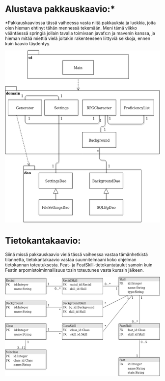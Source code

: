 # Alustava pakkauskaavio:*

*Pakkauskaaviossa tässä vaiheessa vasta niitä pakkauksia ja luokkia, joita olen hieman ehtinyt tähän mennessä tekemään. Meni tämä
viikko vääntäessä springiä jollain tavalla toimivaan javafx:n ja mavenin kanssa, ja hieman mitää miettiä vielä joitakin 
rakenteeseen liittyviä seikkoja, ennen kuin kaavio täydentyy.

<img src="https://raw.githubusercontent.com/Fumblessi/ot-harjoitustyo/master/dokumentointi/pakkauskaavio.png" width="600">

# Tietokantakaavio:

Siinä missä pakkauskaavio vielä tässä vaiheessa vastaa tämänhetkistä tilannetta, tietokantakaavio vastaa suunnitelmaani koko
ohjelman tietokannan toteutuksesta. Feat- ja FeatSkill-tietokantataulut samoin kuin Featin arpomistoiminnallisuus tosin toteutunee
vasta kurssin jälkeen.

<img src="https://raw.githubusercontent.com/Fumblessi/ot-harjoitustyo/master/dokumentointi/tietokantakaavio.png" width="600">
